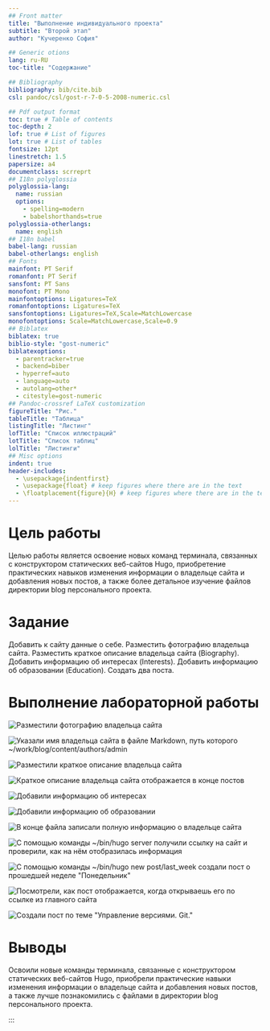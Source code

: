 ```yaml
---
## Front matter
title: "Выполнение индивидуального проекта"
subtitle: "Второй этап"
author: "Кучеренко София"

## Generic otions
lang: ru-RU
toc-title: "Содержание"

## Bibliography
bibliography: bib/cite.bib
csl: pandoc/csl/gost-r-7-0-5-2008-numeric.csl

## Pdf output format
toc: true # Table of contents
toc-depth: 2
lof: true # List of figures
lot: true # List of tables
fontsize: 12pt
linestretch: 1.5
papersize: a4
documentclass: scrreprt
## I18n polyglossia
polyglossia-lang:
  name: russian
  options:
	- spelling=modern
	- babelshorthands=true
polyglossia-otherlangs:
  name: english
## I18n babel
babel-lang: russian
babel-otherlangs: english
## Fonts
mainfont: PT Serif
romanfont: PT Serif
sansfont: PT Sans
monofont: PT Mono
mainfontoptions: Ligatures=TeX
romanfontoptions: Ligatures=TeX
sansfontoptions: Ligatures=TeX,Scale=MatchLowercase
monofontoptions: Scale=MatchLowercase,Scale=0.9
## Biblatex
biblatex: true
biblio-style: "gost-numeric"
biblatexoptions:
  - parentracker=true
  - backend=biber
  - hyperref=auto
  - language=auto
  - autolang=other*
  - citestyle=gost-numeric
## Pandoc-crossref LaTeX customization
figureTitle: "Рис."
tableTitle: "Таблица"
listingTitle: "Листинг"
lofTitle: "Список иллюстраций"
lotTitle: "Список таблиц"
lolTitle: "Листинги"
## Misc options
indent: true
header-includes:
  - \usepackage{indentfirst}
  - \usepackage{float} # keep figures where there are in the text
  - \floatplacement{figure}{H} # keep figures where there are in the text
---
```


# Цель работы

Целью работы является освоение новых команд терминала, связанных с конструктором статических веб-сайтов Hugo, приобретение практических навыков изменения информации о владельце сайта и добавления новых постов, а также более детальное изучение файлов директории blog персонального проекта.

# Задание
Добавить к сайту данные о себе. Разместить фотографию владельца сайта. Разместить краткое описание владельца сайта (Biography). Добавить информацию об интересах (Interests). Добавить информацию об образовании (Education). Создать два поста.

# Выполнение лабораторной работы

![Разместили фотографию владельца сайта](image/1.png)

![Указали имя владельца сайта в файле Markdown, путь которого ~/work/blog/content/authors/admin](image/2.png)

![Разместили краткое описание владельца сайта](image/3.png)

![Краткое описание владельца сайта отображается в конце постов](image/4.png)

![Добавили информацию об интересах](image/5.png)

![Добавили информацию об образовании](image/6.png)

![В конце файла записали полную информацию о владельце сайта](image/7.png)

![С помощью команды ~/bin/hugo server получили ссылку на сайт и проверили, как на нём отобразилась информация](image/8.png)

![С помощью команды ~/bin/hugo new post/last_week создали пост о прошедшей неделе "Понедельник"](image/9.png)

![Посмотрели, как пост отображается, когда открываешь его по ссылке из главного сайта](image/10.png)

![Создали пост по теме "Управление версиями. Git."](image/11.png)

# Выводы

Освоили новые команды терминала, связанные с конструктором статических веб-сайтов Hugo, приобрели практические навыки изменения информации о владельце сайта и добавления новых постов, а также лучше познакомились с файлами в директории blog персонального проекта.

:::
